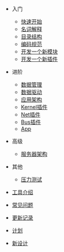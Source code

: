 - 入门

  - [快速开始](/zh-cn/quick-start.md)
  - [名词解释](/zh-cn/concept.md)
  - [目录结构](/zh-cn/directory-structure.md)
  - [编码规范](/zh-cn/coding-guide.md)
  - [开发一个新模块](/zh-cn/create-new-module.md)
  - [开发一个新插件](/zh-cn/create-new-plugin.md)

- 进阶

  - [数据管理](/zh-cn/data-management.md)
  - [数据驱动](/zh-cn/data-driven.md)
  - [应用架构](/zh-cn/app-architecture.md)
  - [Kernel插件](/zh-cn/kernel-plugin.md)
  - [Net插件](/zh-cn/net-plugin.md)
  - [Bus插件](/zh-cn/bus-plugin.md)
  - [App](/zh-cn/app.md)

- 高级

  - [服务器架构](/zh-cn/server-architecture.md)

- 其他
  - [压力测试](/zh-cn/benchmark.md)

- [工具介绍](/zh-cn/tools.md)
- [常见问题](/zh-cn/faq.md)
- [更新记录](/zh-cn/changelog.md)
- [计划](/zh-cn/plan.md)
- [新设计](/zh-cn/new-desgin.md)
